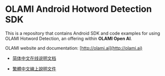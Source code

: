 # OLAMI Android Hotword Detection SDK

This is a repository that contains Android SDK and code examples for using OLAMI Hotword Detection, an offering within **OLAMI Open AI**. 

OLAMI website and documentation: [http://olami.ai](http://olami.ai)

- [简体中文在线说明文档](https://cn.olami.ai/wiki/?mp=sdk&content=sdk/android-hotword/examples/reference.html)

- [繁體中文線上說明文件](https://tw.olami.ai/wiki/?mp=sdk&content=sdk/android-hotword/examples/reference.html)
